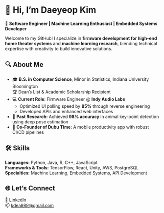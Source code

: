 # 👋 Hi, I’m Daeyeop Kim

🎯 **Software Engineer | Machine Learning Enthusiast | Embedded Systems Developer**

Welcome to my GitHub! I specialize in **firmware development for high-end home theater systems** and **machine learning research**, blending technical expertise with creativity to build innovative solutions.



## 🔍 About Me  
- 🎓 **B.S. in Computer Science**, Minor in Statistics, Indiana University Bloomington  
   🏆 Dean’s List & Academic Scholarship Recipient  
- 💻 **Current Role:** Firmware Engineer @ **Indy Audio Labs**  
   - Optimized UI polling speed by **85%** through reverse engineering  
   - Developed APIs and enhanced web interfaces  
- 🧠 **Past Research:** Achieved **98% accuracy** in animal key-point detection using deep pose estimation  
- 🌟 **Co-Founder of Dubu Time:** A mobile productivity app with robust CI/CD pipelines  



## 🛠️ Skills
**Languages:** Python, Java, R, C++, JavaScript  
**Frameworks & Tools:** TensorFlow, React, Unity, AWS, PostgreSQL  
**Specialties:** Machine Learning, Embedded Systems, API Development  



## 🌐 Let’s Connect  
💼 [LinkedIn](https://www.linkedin.com/in/daeyeop-kim-372761129/)  
📫 kdea989@gmail.com 


